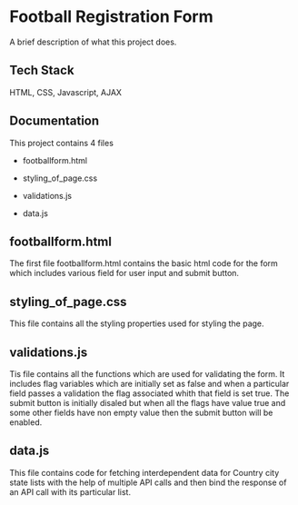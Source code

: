 
# Football Registration Form

A brief description of what this project does.


## Tech Stack

HTML, CSS, Javascript, AJAX


## Documentation

This project contains 4 files
- footballform.html
    
- styling_of_page.css
- validations.js
- data.js






## footballform.html
The first file footballform.html contains the basic html 
code for the form which includes various field for 
user input and submit button.

## styling_of_page.css
This file contains all the styling 
properties used for styling the page.


## validations.js
Tis file contains all the functions which are used
for validating the form. It includes flag variables
which are initially set as false and when a particular
field passes a validation the flag associated whith
that field is set true. The submit button is initially
disaled but when all the flags have value true and
some other fields have non empty value then the
submit button will be enabled.
## data.js
This file contains code for fetching
 interdependent data for Country city state lists
with the help of multiple API calls and then bind
the response of an API call with its particular list.